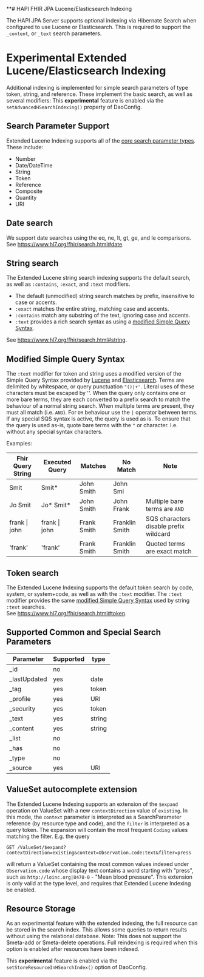 **# HAPI FHIR JPA Lucene/Elasticsearch Indexing

The HAPI JPA Server supports optional indexing via Hibernate Search when configured to use Lucene or Elasticsearch.
This is required to support the `_content`, or `_text` search parameters.

# Experimental Extended Lucene/Elasticsearch Indexing

Additional indexing is implemented for simple search parameters of type token, string, and reference.
These implement the basic search, as well as several modifiers:
This **experimental** feature is enabled via the `setAdvancedHSearchIndexing()` property of DaoConfig.

## Search Parameter Support

Extended Lucene Indexing supports all of the [core search parameter types](https://www.hl7.org/fhir/search.html).
These include:
- Number
- Date/DateTime
- String
- Token
- Reference
- Composite
- Quantity
- URI

## Date search

We support date searches using the eq, ne, lt, gt, ge, and le comparisons.  
See https://www.hl7.org/fhir/search.html#date.

## String search

The Extended Lucene string search indexing supports the default search, as well as `:contains`, `:exact`, and `:text` modifiers.
- The default (unmodified) string search matches by prefix, insensitive to case or accents.
- `:exact` matches the entire string, matching case and accents.
- `:contains` match any substring of the text, ignoring case and accents.
- `:text` provides a rich search syntax as using a [modified Simple Query Syntax](#modified-simple-query-syntax). 

See https://www.hl7.org/fhir/search.html#string.

## Modified Simple Query Syntax

The `:text` modifier for token and string uses a modified version of the Simple Query Syntax provided by
[Lucene](https://lucene.apache.org/core/8_10_1/queryparser/org/apache/lucene/queryparser/simple/SimpleQueryParser.html) and
[Elasticsearch](https://www.elastic.co/guide/en/elasticsearch/reference/current/query-dsl-simple-query-string-query.html#simple-query-string-syntax).
Terms are delimited by whitespace, or query punctuation `"()|+'`.  Literal uses of these characters must be escaped by '\'.
When the query only contains one or more bare terms, they are each converted to a prefix search to match the behaviour of a normal string search.
When multiple terms are present, they must all match (i.e. `AND`).  For `OR` behaviour use the `|` operator between terms.
If any special SQS syntax is active, the query is used as is.
To ensure that the query is used as-is, quote bare terms with the `"` or  character.  I.e. without any special syntax characters.

Examples:

| Fhir Query String | Executed Query    | Matches      | No Match       | Note                                    |
|-------------------|-------------------|--------------|----------------|-----------------------------------------|
| Smit              | Smit*             | John Smith   | John Smi       |                                         |
| Jo Smit           | Jo* Smit*         | John Smith   | John Frank     | Multiple bare terms are `AND`           |
| frank &vert; john | frank &vert; john | Frank Smith  | Franklin Smith | SQS characters disable prefix wildcard  |                               
| 'frank'           | 'frank'           | Frank Smith  | Franklin Smith | Quoted terms are exact match            |

## Token search

The Extended Lucene Indexing supports the default token search by code, system, or system+code, 
as well as with the `:text` modifier.
The `:text` modifier provides the same [modified Simple Query Syntax](#modified-simple-query-syntax) used by string `:text` searches.  
See https://www.hl7.org/fhir/search.html#token.

## Supported Common and Special Search Parameters
| Parameter    | Supported | type   |
|--------------|-----------|--------|
| _id          | no        |        |
| _lastUpdated | yes       | date   | 
| _tag         | yes       | token  |
| _profile     | yes       | URI    |
| _security    | yes       | token  |
| _text        | yes       | string |
| _content     | yes       | string |
| _list        | no        |        |
| _has         | no        |        |
| _type        | no        |        |
| _source      | yes       | URI    |

## ValueSet autocomplete extension

The Extended Lucene Indexing supports an extension of the `$expand` operation on ValueSet with
a new `contextDirection` value of `existing`.  In this mode, the `context` parameter is interpreted
as a SearchParameter reference (by resource type and code), and the `filter` is interpreted as a
query token.  The expansion will contain the most frequent `Coding` values matching the filter.
E.g. the query

    GET /ValueSet/$expand?contextDirection=existing&context=Observation.code:text&filter=press

will return a ValueSet containing the most common values indexed under `Observation.code` whose
display text contains a word starting with "press", such as `http://loinc.org|8478-0` - "Mean blood pressure".
This extension is only valid at the type level, and requires that Extended Lucene Indexing be enabled.

## Resource Storage

As an experimental feature with the extended indexing, the full resource can be stored in the 
search index.  This allows some queries to return results without using the relational database.
Note: This does not support the $meta-add or $meta-delete operations. Full reindexing is required 
when this option is enabled after resources have been indexed.

This **experimental** feature is enabled via the `setStoreResourceInHSearchIndex()` option of DaoConfig.
